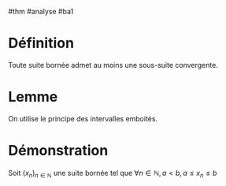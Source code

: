 #thm #analyse #ba1 
# Définition
Toute suite bornée admet au moins une sous-suite convergente.
# Lemme
On utilise le principe des intervalles emboités.
# Démonstration
Soit $(x_n)_{n\in \mathbb{N}}$ une suite bornée tel que 
$\forall n \in \mathbb{N},a<b, a\leq x_n\leq b$

